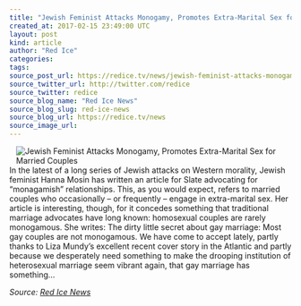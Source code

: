 ```yaml
---
title: "Jewish Feminist Attacks Monogamy, Promotes Extra-Marital Sex for Married Couples"
created_at: 2017-02-15 23:49:00 UTC
layout: post
kind: article
author: "Red Ice"
categories: 
tags: 
source_post_url: https://redice.tv/news/jewish-feminist-attacks-monogamy-promotes-extra-marital-sex-for-married-couples
source_twitter_url: http://twitter.com/redice
source_twitter: redice
source_blog_name: "Red Ice News"
source_blog_slug: red-ice-news
source_blog_url: https://redice.tv/news
source_image_url: 
---
```

<img align="left" hspace="12" alt="Jewish Feminist Attacks Monogamy, Promotes Extra-Marital Sex for Married Couples" src="https://rdice.net/a/c/n/17/02160041-hanna%20rosin%20jew.9cd7b47f.jpg"> In the latest of a long series of Jewish attacks on Western morality, Jewish feminist Hanna Mosin has written an article for Slate advocating for “monagamish” relationships. This, as you would expect, refers to married couples who occasionally – or frequently – engage in extra-marital sex. Her article is interesting, though, for it concedes something that traditional marriage advocates have long known: homosexual couples are rarely monogamous. She writes: The dirty little secret about gay marriage: Most gay couples are not monogamous. We have come to accept lately, partly thanks to Liza Mundy’s excellent recent cover story in the Atlantic and partly because we desperately need something to make the drooping institution of heterosexual marriage seem vibrant again, that gay marriage has something&#8230;<div class="">
    <i>Source: <a href="https://redice.tv/news">Red Ice News</a></i>
</div>
